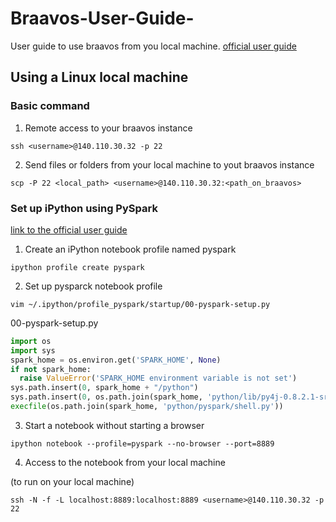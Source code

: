 # Braavos-User-Guide-
User guide to use braavos from you local machine.
[official user guide](https://www.gitbook.com/book/ogre0403/nchc-braavos-user-guide)

## Using a Linux local machine

### Basic command

1. Remote access to your braavos instance

```
ssh <username>@140.110.30.32 -p 22
```

2. Send files or folders from your local machine to yout braavos instance

```
scp -P 22 <local_path> <username>@140.110.30.32:<path_on_braavos> 
```

### Set up iPython using PySpark

[link to the official user guide](https://ogre0403.gitbooks.io/nchc-braavos-user-guide/content/use_spark/ipython-notebook.html)

1. Create an iPython notebook profile named pyspark

```
ipython profile create pyspark
```

2. Set up pysparck notebook profile 

```
vim ~/.ipython/profile_pyspark/startup/00-pyspark-setup.py
```

00-pyspark-setup.py

```python
import os
import sys
spark_home = os.environ.get('SPARK_HOME', None)
if not spark_home:
  raise ValueError('SPARK_HOME environment variable is not set')
sys.path.insert(0, spark_home + "/python")
sys.path.insert(0, os.path.join(spark_home, 'python/lib/py4j-0.8.2.1-src.zip'))
execfile(os.path.join(spark_home, 'python/pyspark/shell.py'))
```

3. Start a notebook without starting a browser

```
ipython notebook --profile=pyspark --no-browser --port=8889
```

4. Access to the notebook from your local machine

(to run on your local machine)
```
ssh -N -f -L localhost:8889:localhost:8889 <username>@140.110.30.32 -p 22
```
